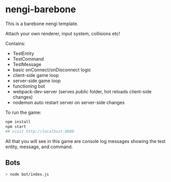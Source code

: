 # nengi-barebone
This is a barebone nengi template.

Attach your own renderer, input system, collisions etc!

Contains:
- TestEntity
- TestCommand
- TestMessage
- basic onConnect/onDisconnect logic
- client-side game loop
- server-side game loop
- functioning bot
- webpack-dev-server (serves public folder, hot reloads client-side changes)
- nodemon auto restart server on server-side changes


To run the game:
```sh
npm install
npm start
## visit http://localhost:8080
```
All that you will see in this game are console log messages showing the test entity, message, and command.


## Bots
```sh
> node bot/index.js
```
